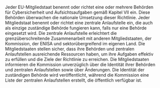 Jeder EU-Mitgliedstaat benennt oder richtet eine oder mehrere Behörden für Cybersicherheit und Aufsichtsaufgaben gemäß Kapitel VII ein. Diese Behörden überwachen die nationale Umsetzung dieser Richtlinie. Jeder Mitgliedstaat benennt oder richtet eine zentrale Anlaufstelle ein, die auch als einzige zuständige Behörde fungieren kann, falls nur eine Behörde eingesetzt wird. Die zentrale Anlaufstelle erleichtert die grenzüberschreitende Zusammenarbeit mit anderen Mitgliedstaaten, der Kommission, der ENISA und sektorübergreifend im eigenen Land. Die Mitgliedstaaten stellen sicher, dass ihre Behörden und zentralen Anlaufstellen ausreichende Ressourcen haben, um ihre Aufgaben effektiv zu erfüllen und die Ziele der Richtlinie zu erreichen. Die Mitgliedstaaten informieren die Kommission unverzüglich über die Identität ihrer Behörden und zentralen Anlaufstellen sowie über Änderungen. Die Identität der zuständigen Behörde wird veröffentlicht, während die Kommission eine Liste der zentralen Anlaufstellen erstellt, die öffentlich verfügbar ist.
